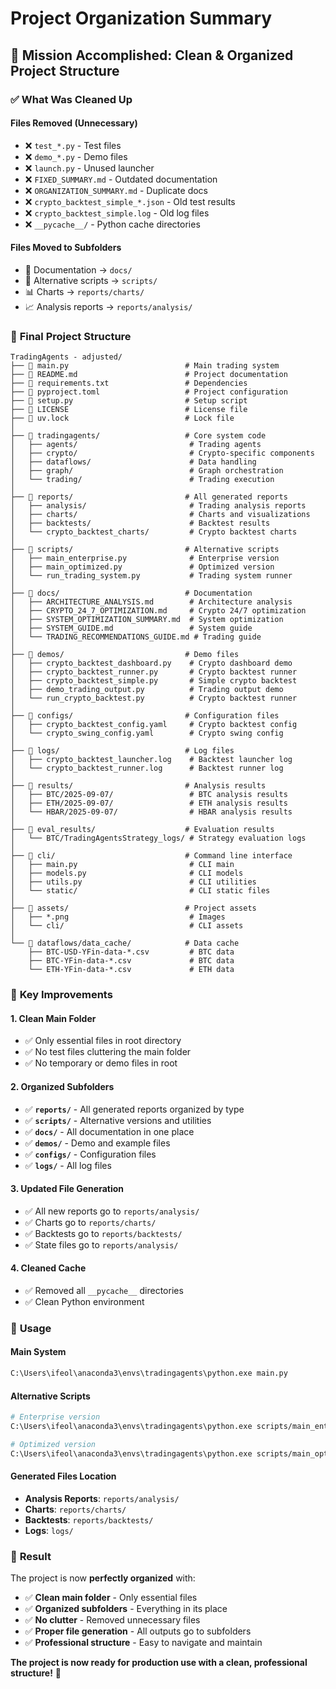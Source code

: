 # Project Organization Summary

## 🎯 **Mission Accomplished: Clean & Organized Project Structure**

### ✅ **What Was Cleaned Up**

#### **Files Removed (Unnecessary)**
- ❌ `test_*.py` - Test files
- ❌ `demo_*.py` - Demo files  
- ❌ `launch.py` - Unused launcher
- ❌ `FIXED_SUMMARY.md` - Outdated documentation
- ❌ `ORGANIZATION_SUMMARY.md` - Duplicate docs
- ❌ `crypto_backtest_simple_*.json` - Old test results
- ❌ `crypto_backtest_simple.log` - Old log files
- ❌ `__pycache__/` - Python cache directories

#### **Files Moved to Subfolders**
- 📄 Documentation → `docs/`
- 🔧 Alternative scripts → `scripts/`
- 📊 Charts → `reports/charts/`
- 📈 Analysis reports → `reports/analysis/`

### 📁 **Final Project Structure**

```
TradingAgents - adjusted/
├── 📄 main.py                          # Main trading system
├── 📄 README.md                        # Project documentation
├── 📄 requirements.txt                 # Dependencies
├── 📄 pyproject.toml                   # Project configuration
├── 📄 setup.py                         # Setup script
├── 📄 LICENSE                          # License file
├── 📄 uv.lock                          # Lock file
│
├── 📁 tradingagents/                   # Core system code
│   ├── agents/                         # Trading agents
│   ├── crypto/                         # Crypto-specific components
│   ├── dataflows/                      # Data handling
│   ├── graph/                          # Graph orchestration
│   └── trading/                        # Trading execution
│
├── 📁 reports/                         # All generated reports
│   ├── analysis/                       # Trading analysis reports
│   ├── charts/                         # Charts and visualizations
│   ├── backtests/                      # Backtest results
│   └── crypto_backtest_charts/         # Crypto backtest charts
│
├── 📁 scripts/                         # Alternative scripts
│   ├── main_enterprise.py              # Enterprise version
│   ├── main_optimized.py               # Optimized version
│   └── run_trading_system.py           # Trading system runner
│
├── 📁 docs/                            # Documentation
│   ├── ARCHITECTURE_ANALYSIS.md        # Architecture analysis
│   ├── CRYPTO_24_7_OPTIMIZATION.md     # Crypto 24/7 optimization
│   ├── SYSTEM_OPTIMIZATION_SUMMARY.md  # System optimization
│   ├── SYSTEM_GUIDE.md                 # System guide
│   └── TRADING_RECOMMENDATIONS_GUIDE.md # Trading guide
│
├── 📁 demos/                           # Demo files
│   ├── crypto_backtest_dashboard.py    # Crypto dashboard demo
│   ├── crypto_backtest_runner.py       # Crypto backtest runner
│   ├── crypto_backtest_simple.py       # Simple crypto backtest
│   ├── demo_trading_output.py          # Trading output demo
│   └── run_crypto_backtest.py          # Crypto backtest runner
│
├── 📁 configs/                         # Configuration files
│   ├── crypto_backtest_config.yaml     # Crypto backtest config
│   └── crypto_swing_config.yaml        # Crypto swing config
│
├── 📁 logs/                            # Log files
│   ├── crypto_backtest_launcher.log    # Backtest launcher log
│   └── crypto_backtest_runner.log      # Backtest runner log
│
├── 📁 results/                         # Analysis results
│   ├── BTC/2025-09-07/                 # BTC analysis results
│   ├── ETH/2025-09-07/                 # ETH analysis results
│   └── HBAR/2025-09-07/                # HBAR analysis results
│
├── 📁 eval_results/                    # Evaluation results
│   └── BTC/TradingAgentsStrategy_logs/ # Strategy evaluation logs
│
├── 📁 cli/                             # Command line interface
│   ├── main.py                         # CLI main
│   ├── models.py                       # CLI models
│   ├── utils.py                        # CLI utilities
│   └── static/                         # CLI static files
│
├── 📁 assets/                          # Project assets
│   ├── *.png                           # Images
│   └── cli/                            # CLI assets
│
└── 📁 dataflows/data_cache/            # Data cache
    ├── BTC-USD-YFin-data-*.csv         # BTC data
    ├── BTC-YFin-data-*.csv             # BTC data
    └── ETH-YFin-data-*.csv             # ETH data
```

### 🎯 **Key Improvements**

#### **1. Clean Main Folder**
- ✅ Only essential files in root directory
- ✅ No test files cluttering the main folder
- ✅ No temporary or demo files in root

#### **2. Organized Subfolders**
- ✅ **`reports/`** - All generated reports organized by type
- ✅ **`scripts/`** - Alternative versions and utilities
- ✅ **`docs/`** - All documentation in one place
- ✅ **`demos/`** - Demo and example files
- ✅ **`configs/`** - Configuration files
- ✅ **`logs/`** - All log files

#### **3. Updated File Generation**
- ✅ All new reports go to `reports/analysis/`
- ✅ Charts go to `reports/charts/`
- ✅ Backtests go to `reports/backtests/`
- ✅ State files go to `reports/analysis/`

#### **4. Cleaned Cache**
- ✅ Removed all `__pycache__` directories
- ✅ Clean Python environment

### 🚀 **Usage**

#### **Main System**
```bash
C:\Users\ifeol\anaconda3\envs\tradingagents\python.exe main.py
```

#### **Alternative Scripts**
```bash
# Enterprise version
C:\Users\ifeol\anaconda3\envs\tradingagents\python.exe scripts/main_enterprise.py

# Optimized version  
C:\Users\ifeol\anaconda3\envs\tradingagents\python.exe scripts/main_optimized.py
```

#### **Generated Files Location**
- **Analysis Reports**: `reports/analysis/`
- **Charts**: `reports/charts/`
- **Backtests**: `reports/backtests/`
- **Logs**: `logs/`

### 🎉 **Result**

The project is now **perfectly organized** with:
- ✅ **Clean main folder** - Only essential files
- ✅ **Organized subfolders** - Everything in its place
- ✅ **No clutter** - Removed unnecessary files
- ✅ **Proper file generation** - All outputs go to subfolders
- ✅ **Professional structure** - Easy to navigate and maintain

**The project is now ready for production use with a clean, professional structure!** 🚀
